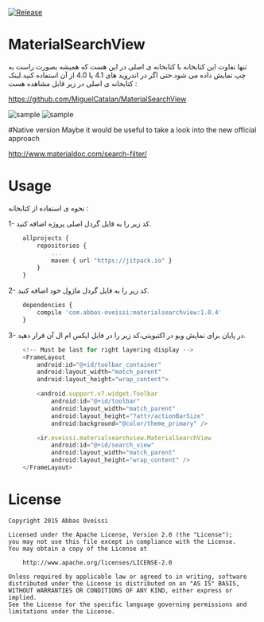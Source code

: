 [![Release](https://jitpack.io/v/abbas-oveissi/MaterialSearchView.svg)](https://jitpack.io/#abbas-oveissi/MaterialSearchView)

# MaterialSearchView
تنها تفاوت این کتابخانه با کتابخانه ی اصلی در این هست که همیشه بصورت راست به چپ نمایش داده می شود.حتی اگر در اندروید های 4.1 یا 4.0 از آن استفاده کنید.لینک کتابخانه ی اصلی در زیر قابل مشاهده هست :

<a href="https://github.com/MiguelCatalan/MaterialSearchView">https://github.com/MiguelCatalan/MaterialSearchView</a>

![sample](https://raw.githubusercontent.com/MiguelCatalan/MaterialSearchView/master/art/voice.gif) ![sample](https://raw.githubusercontent.com/MiguelCatalan/MaterialSearchView/master/art/default.gif)


#Native version
Maybe it would be useful to take a look into the new official approach

http://www.materialdoc.com/search-filter/

# Usage
نحوه ی استفاده از کتابخانه :

1- کد زیر را به فایل گردل اصلی پروژه اضافه کنید.
```javascript
	allprojects {
		repositories {
			...
			maven { url "https://jitpack.io" }
		}
	}
```
2- کد زیر را به فایل گردل ماژول خود اضافه کنید.
```javascript
	dependencies {
    	compile 'com.abbas-oveissi:materialsearchview:1.0.4'
	}
```
3-   در پایان برای نمایش ویو در اکتیویتی،کد زیر را در فایل ایکس ام ال آن قرار دهید.
```javascript
    <!-- Must be last for right layering display -->
    <FrameLayout
        android:id="@+id/toolbar_container"
        android:layout_width="match_parent"
        android:layout_height="wrap_content">

        <android.support.v7.widget.Toolbar
            android:id="@+id/toolbar"
            android:layout_width="match_parent"
            android:layout_height="?attr/actionBarSize"
            android:background="@color/theme_primary" />

        <ir.oveissi.materialsearchview.MaterialSearchView
            android:id="@+id/search_view"
            android:layout_width="match_parent"
            android:layout_height="wrap_content" />
    </FrameLayout>
```


# License
	Copyright 2015 Abbas Oveissi

	Licensed under the Apache License, Version 2.0 (the "License");
	you may not use this file except in compliance with the License.
	You may obtain a copy of the License at

		http://www.apache.org/licenses/LICENSE-2.0

	Unless required by applicable law or agreed to in writing, software
	distributed under the License is distributed on an "AS IS" BASIS,
	WITHOUT WARRANTIES OR CONDITIONS OF ANY KIND, either express or implied.
	See the License for the specific language governing permissions and
	limitations under the License.
